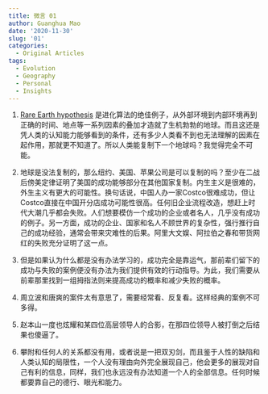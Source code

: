 ```yaml
---
title: 微言 01
author: Guanghua Mao
date: '2020-11-30'
slug: '01'
categories:
  - Original Articles
tags:
  - Evolution
  - Geography
  - Personal
  - Insights
---
```


1. [Rare Earth hypothesis](https://en.wikipedia.org/wiki/Rare_Earth_hypothesis) 是进化算法的绝佳例子，从外部环境到内部环境再到正确的时间、地点等一系列因素的叠加才造就了生机勃勃的地球。而且这还是凭人类的认知能力能够看到的条件，还有多少人类看不到也无法理解的因素在起作用，那就更不知道了。所以人类能复制下一个地球吗？我觉得完全不可能。

2. 地球是没法复制的，那么纽约、美国、苹果公司是可以复制的吗？至少在二战后傍美定律证明了美国的成功能够部分在其他国家复制。内生主义是很难的，外生主义有更大的可能性。换句话说，中国人办一家Costco很难成功，但让Costco直接在中国开分店成功可能性很高。任何旧企业流程改造，想赶上时代大潮几乎都会失败。人们想要模仿一个成功的企业或者名人，几乎没有成功的例子。另一方面，成功的企业、国家和名人不顾世界的复杂性，强行推行自己的成功经验，通常会带来灾难性的后果。阿里大文娱、阿拉伯之春和带货网红的失败充分证明了这一点。

3. 但是如果认为什么都是没有办法学习的，成功完全是靠运气，那前辈们留下的成功与失败的案例便没有办法为我们提供有效的行动指导。为此，我们需要从前辈那里找到一组拇指法则来提高成功的概率和减少失败的概率。

4. 周立波和唐爽的案件太有意思了，需要经常看、反复看。这样经典的案例不可多得。

5. 赵本山一度也炫耀和某四位高层领导人的合影，在那四位领导人被打倒之后结果也傻逼了。

6. 攀附和任何人的关系都没有用，或者说是一把双刃剑，而且鉴于人性的缺陷和人类认知的局限性，一个人没有理由向外完全展现自己，他会更多的展现对自己有利的信息，同样，我们也永远没有办法知道一个人的全部信息。任何时候都要靠自己的德行、眼光和能力。